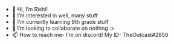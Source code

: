 - 👋 Hi, I’m Rishi!
- 👀 I’m interested in well, many stuff
- 🌱 I’m currently learning 9th grade stuff
- 💞️ I’m looking to collaborate on nothing :>
- 📫 How to reach me- I'm on discord! My ID- TheOutcast#2850

<!---
xStammerHeadx/xStammerHeadx is a ✨ special ✨ repository because its `README.md` (this file) appears on your GitHub profile.
You can click the Preview link to take a look at your changes.
--->
